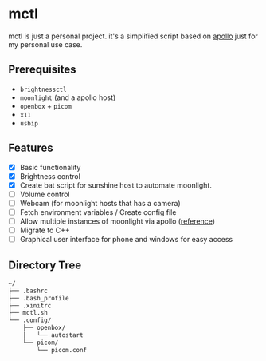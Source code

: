 # mctl 
mctl is just a personal project. it's a simplified script based on [apollo](https://github.com/ClassicOldSong/Apollo) just for my personal use case.

## Prerequisites
- `brightnessctl`
- `moonlight` (and a apollo host)
- `openbox` + `picom`
- `x11`
- `usbip`

## Features
- [x] Basic functionality
- [x] Brightness control
- [x] Create bat script for sunshine host to automate moonlight.
- [ ] Volume control
- [ ] Webcam (for moonlight hosts that has a camera)
- [ ] Fetch environment variables / Create config file
- [ ] Allow multiple instances of moonlight via apollo ([reference](https://github.com/ClassicOldSong/Apollo/wiki/How-to-start-multiple-instances-of-Apollo))
- [ ] Migrate to C++
- [ ] Graphical user interface for phone and windows for easy access

## Directory Tree
```bash
~/
├── .bashrc
├── .bash_profile
├── .xinitrc
├── mctl.sh
└── .config/
    ├── openbox/
    │   └── autostart
    └── picom/
        └── picom.conf
```
